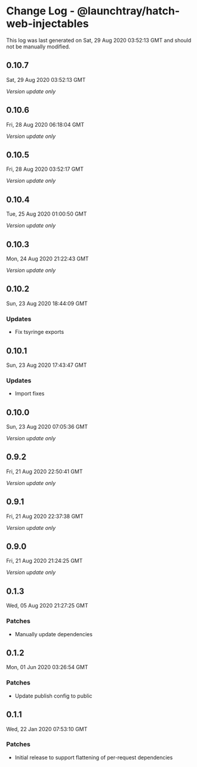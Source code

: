 # Change Log - @launchtray/hatch-web-injectables

This log was last generated on Sat, 29 Aug 2020 03:52:13 GMT and should not be manually modified.

## 0.10.7
Sat, 29 Aug 2020 03:52:13 GMT

*Version update only*

## 0.10.6
Fri, 28 Aug 2020 06:18:04 GMT

*Version update only*

## 0.10.5
Fri, 28 Aug 2020 03:52:17 GMT

*Version update only*

## 0.10.4
Tue, 25 Aug 2020 01:00:50 GMT

*Version update only*

## 0.10.3
Mon, 24 Aug 2020 21:22:43 GMT

*Version update only*

## 0.10.2
Sun, 23 Aug 2020 18:44:09 GMT

### Updates

- Fix tsyringe exports

## 0.10.1
Sun, 23 Aug 2020 17:43:47 GMT

### Updates

- Import fixes

## 0.10.0
Sun, 23 Aug 2020 07:05:36 GMT

*Version update only*

## 0.9.2
Fri, 21 Aug 2020 22:50:41 GMT

*Version update only*

## 0.9.1
Fri, 21 Aug 2020 22:37:38 GMT

*Version update only*

## 0.9.0
Fri, 21 Aug 2020 21:24:25 GMT

*Version update only*

## 0.1.3
Wed, 05 Aug 2020 21:27:25 GMT

### Patches

- Manually update dependencies

## 0.1.2
Mon, 01 Jun 2020 03:26:54 GMT

### Patches

- Update publish config to public

## 0.1.1
Wed, 22 Jan 2020 07:53:10 GMT

### Patches

- Initial release to support flattening of per-request dependencies

